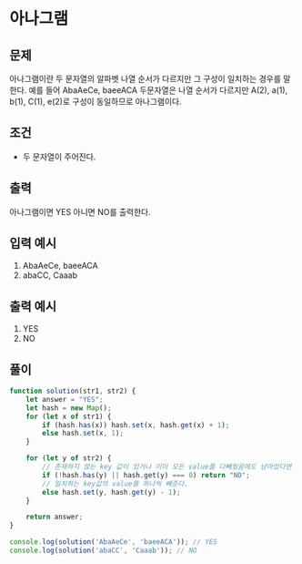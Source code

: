 # 아나그램

## 문제
아나그램이란 두 문자열의 알파벳 나열 순서가 다르지만 그 구성이 일치하는 경우를 말한다.
예를 들어 AbaAeCe, baeeACA 두문자열은 나열 순서가 다르지만 A(2), a(1), b(1), C(1), e(2)로 구성이 동일하므로 아나그램이다.

## 조건
- 두 문자열이 주어진다.
  
## 출력
아나그램이면 YES 아니면 NO를 출력한다.

## 입력 예시
1. AbaAeCe, baeeACA
2. abaCC, Caaab
## 출력 예시
1. YES
2. NO

## 풀이

```js
function solution(str1, str2) {
    let answer = "YES";
    let hash = new Map();
    for (let x of str1) {
        if (hash.has(x)) hash.set(x, hash.get(x) + 1);
        else hash.set(x, 1);
    }

    for (let y of str2) {
        // 존재하지 않는 key 값이 있거나 이미 모든 value를 다빼줬음에도 남아있다면 아나그램이 아니다.
        if (!hash.has(y) || hash.get(y) === 0) return "NO";
        // 일치하는 key값의 value를 하나씩 빼준다.
        else hash.set(y, hash.get(y) - 1);
    }

    return answer;
}

console.log(solution('AbaAeCe', 'baeeACA')); // YES
console.log(solution('abaCC', 'Caaab')); // NO
```